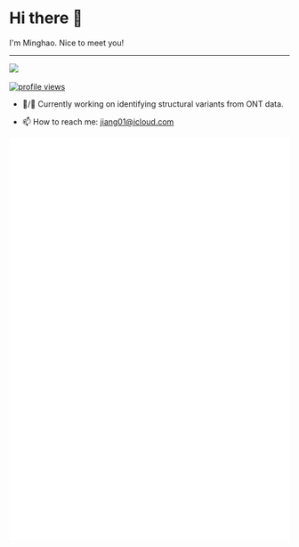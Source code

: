 # Hi there 👋  

I'm Minghao. Nice to meet you!  

---

<img align="lefttop" src="https://github-readme-stats.vercel.app/api?username=mhjiang97&show_icons=true&bg_color=1e1e2e&text_color=cdd6f4&icon_color=cba6f7&title_color=94e2d5&hide_title=false" />  

<p align="left">
  <a href="https://github.com/antonkomarev/github-profile-views-counter" title="GitHub Profile Views Counter"><img src="https://komarev.com/ghpvc/?username=mhjiang97&color=blue&style=flat&label=PROFILE+VIEWS" alt="profile views"></a>
</p>
  
- 🔭/🌱 Currently working on identifying structural variants from ONT data.  

- 📫 How to reach me: jiang01@icloud.com  

![Metrics](/metrics.svg)

<!--
**mhjiang97/mhjiang97** is a ✨ _special_ ✨ repository because its `README.md` (this file) appears on your GitHub profile.

Here are some ideas to get you started:

- 🔭 I’m currently working on ...
- 🌱 I’m currently learning ...
- 👯 I’m looking to collaborate on ...
- 🤔 I’m looking for help with ...
- 💬 Ask me about ...
- 📫 How to reach me: ...
- 😄 Pronouns: ...
- ⚡ Fun fact: ...
CE1D2D
718096
ffffff
-->
